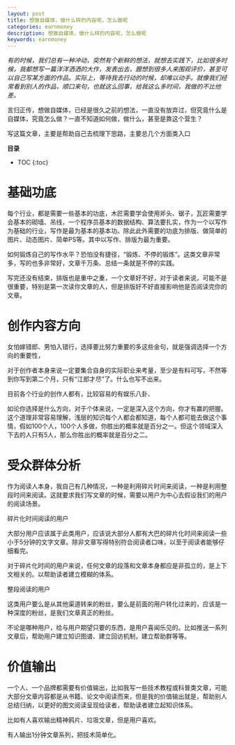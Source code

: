 ```yaml
---
layout: post
title: 想做自媒体，做什么样的内容呢，怎么做呢
categories: earnmoney
description: 想做自媒体，做什么样的内容呢，怎么做呢
keywords: earnmoney
---
```

 
*有的时候，我们总有一种冲动，突然有个新鲜的想法，就想去实践下，比如很多时候，我都想写一篇洋洋洒洒的大作，发表出去，臆想到很多人来围观评价，甚至可以自己写某方面的作品。实际上，等待我去行动的时候，却难以动手。就像我们经常看到别人的作品，顺口来句，也就这么回事，给我这么多时间，我做的不比他差。*

言归正传，想做自媒体，已经是很久之前的想法，一直没有放弃过，但究竟什么是自媒体，究竟怎么做？一直不知道如何做，做什么，甚至是靠这个营生？

写这篇文章，主要是帮助自己去梳理下思路，主要总几个方面类入口

**目录**

* TOC
{:toc}


# 基础功底
每个行业，都是需要一些基本的功底，木匠需要学会使用斧头、锯子，瓦匠需要学会基本的砌墙、吊线，一个程序员基本的数据结构、算法要扎实，作为一个以写作为基础的行业，写作是最为基本的基本功。除此此外需要的功底为排版、做简单的图片、动态图片、简单PS等。其中以写作、排版为最为重要。

如何锻炼自己的写作水平？恐怕没有捷径，“锻炼、不停的锻炼”。这类文章非常多，写的也多非常好，文章千万条、总结一条就是不停的实践。

写完还没有结束，排版也是重中之重，一个文章好不好，对于读者来说，可能不是很重要，特别是第一次读你文章的人，但是排版好不好直接影响他是否阅读完你的文章。

# 创作内容方向
女怕嫁错郎、男怕入错行，选择要比努力重要的多这些金句，就是强调选择一个方向的重要性，

对于创作者本身来说一定要集合自身的实际职业来考量，至少是有料可写，不然等到你写到第二个月，只有“江郎才尽”了。什么也写不出来。

目前各个行业的创作人都有，比较容易的有娱乐八卦、

如论你选择是什么方向，对于个体来说，一定是深入这个方向，你才有赢的把握。这个道理非常容易理解，浅层的知识每个人都会都知道，每个人都可能去做这个事情，假如100个人，100个人多做，你胜出的概率就是百分之一。但这个领域深入下去的人只有5人，那么你胜出的概率就是百分之二。

# 受众群体分析
作为阅读人本身，我自己有几种情况，一种是利用碎片时间来阅读，一种是利用整段时间来阅读。这就要求我们写文章的时候，需要以用户为中心去假设我们的用户的阅读场景。

碎片化时间阅读的用户

大部分用户应该属于此类用户，应该说大部分人都有大巴的碎片化时间来阅读一些小于5分钟的文字文章。除非文章写得特别符合阅读者口味，以至于阅读者能够仔细看完。

对于碎片化时间的用户来说，任何文章的段落和文章本身都应是非孤立的，是上下文相关的。以帮助读者建立模糊的体系。

整段阅读的用户

这类用户要么是从其他渠道转来的粉丝，要么是前面的用户转化过来的，应该是一种深度的粉丝，是我们文章真正的粉丝。

不论是哪种用户，给与用户期望只要的东西，是用户喜闻乐见的。比如推送一系列文章后，帮助用户建立知识图谱、建立回访机制，建立帮助群等等。

# 价值输出
一个人、一个品牌都需要有价值输出，比如我写一些技术教程或科普类文章，可能大部分文章内容都是从书籍、论文中阅读而来，但是我的价值输出就是，帮助别人总结归纳，以更好的图文阅读呈现给读者，帮助读者建立起知识体系。

比如有人喜欢输出精神鸦片、垃圾文章，但是用户喜欢。

有人输出1分钟文章系列，把技术简单化。